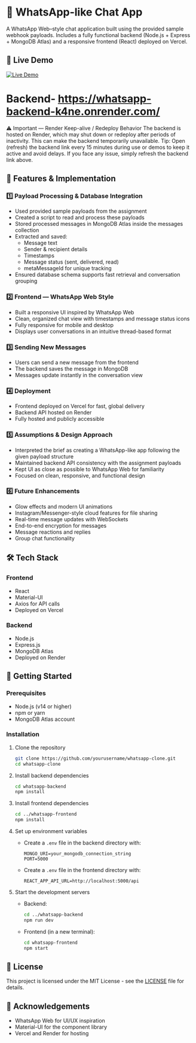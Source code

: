 # 📩 WhatsApp-like Chat App

A WhatsApp Web–style chat application built using the provided sample webhook payloads. Includes a fully functional backend (Node.js + Express + MongoDB Atlas) and a responsive frontend (React) deployed on Vercel.

## 🚀 Live Demo

[![Live Demo](https://img.shields.io/badge/View-Live%20Demo-green)](https://whatsapp-frontend-xrd8.vercel.app/)

# Backend- https://whatsapp-backend-k4ne.onrender.com/

⚠️ Important — Render Keep-alive / Redeploy Behavior
The backend is hosted on Render, which may shut down or redeploy after periods of inactivity. This can make the backend temporarily unavailable.
Tip: Open (refresh) the backend link every 15 minutes during use or demos to keep it active and avoid delays.
If you face any issue, simply refresh the backend link above.

## 📌 Features & Implementation

### 1️⃣ Payload Processing & Database Integration
- Used provided sample payloads from the assignment
- Created a script to read and process these payloads
- Stored processed messages in MongoDB Atlas inside the messages collection
- Extracted and saved:
  - Message text
  - Sender & recipient details
  - Timestamps
  - Message status (sent, delivered, read)
  - metaMessageId for unique tracking
- Ensured database schema supports fast retrieval and conversation grouping

### 2️⃣ Frontend — WhatsApp Web Style
- Built a responsive UI inspired by WhatsApp Web
- Clean, organized chat view with timestamps and message status icons
- Fully responsive for mobile and desktop
- Displays user conversations in an intuitive thread-based format

### 3️⃣ Sending New Messages
- Users can send a new message from the frontend
- The backend saves the message in MongoDB
- Messages update instantly in the conversation view

### 4️⃣ Deployment
- Frontend deployed on Vercel for fast, global delivery
- Backend API hosted on Render
- Fully hosted and publicly accessible

### 5️⃣ Assumptions & Design Approach
- Interpreted the brief as creating a WhatsApp-like app following the given payload structure
- Maintained backend API consistency with the assignment payloads
- Kept UI as close as possible to WhatsApp Web for familiarity
- Focused on clean, responsive, and functional design

### 6️⃣ Future Enhancements
- Glow effects and modern UI animations
- Instagram/Messenger-style cloud features for file sharing
- Real-time message updates with WebSockets
- End-to-end encryption for messages
- Message reactions and replies
- Group chat functionality

## 🛠 Tech Stack

### Frontend
- React
- Material-UI
- Axios for API calls
- Deployed on Vercel

### Backend
- Node.js
- Express.js
- MongoDB Atlas
- Deployed on Render

## 🚀 Getting Started

### Prerequisites
- Node.js (v14 or higher)
- npm or yarn
- MongoDB Atlas account

### Installation

1. Clone the repository
   ```bash
   git clone https://github.com/yourusername/whatsapp-clone.git
   cd whatsapp-clone
   ```

2. Install backend dependencies
   ```bash
   cd whatsapp-backend
   npm install
   ```

3. Install frontend dependencies
   ```bash
   cd ../whatsapp-frontend
   npm install
   ```

4. Set up environment variables
   - Create a `.env` file in the backend directory with:
     ```
     MONGO_URI=your_mongodb_connection_string
     PORT=5000
     ```
   - Create a `.env` file in the frontend directory with:
     ```
     REACT_APP_API_URL=http://localhost:5000/api
     ```

5. Start the development servers
   - Backend:
     ```bash
     cd ../whatsapp-backend
     npm run dev
     ```
   - Frontend (in a new terminal):
     ```bash
     cd whatsapp-frontend
     npm start
     ```

## 📄 License

This project is licensed under the MIT License - see the [LICENSE](LICENSE) file for details.

## 🙏 Acknowledgements

- WhatsApp Web for UI/UX inspiration
- Material-UI for the component library
- Vercel and Render for hosting
